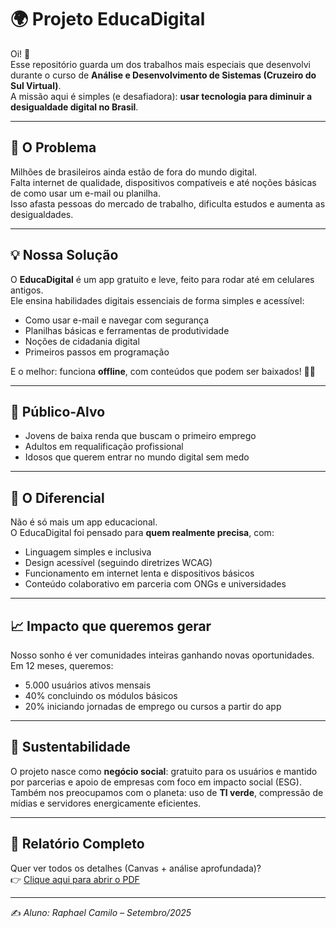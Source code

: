 # 🌍 Projeto EducaDigital  

Oi! 👋  
Esse repositório guarda um dos trabalhos mais especiais que desenvolvi durante o curso de **Análise e Desenvolvimento de Sistemas (Cruzeiro do Sul Virtual)**.  
A missão aqui é simples (e desafiadora): **usar tecnologia para diminuir a desigualdade digital no Brasil**.  

---

## 🚨 O Problema
Milhões de brasileiros ainda estão de fora do mundo digital.  
Falta internet de qualidade, dispositivos compatíveis e até noções básicas de como usar um e-mail ou planilha.  
Isso afasta pessoas do mercado de trabalho, dificulta estudos e aumenta as desigualdades.  

---

## 💡 Nossa Solução
O **EducaDigital** é um app gratuito e leve, feito para rodar até em celulares antigos.  
Ele ensina habilidades digitais essenciais de forma simples e acessível:  
- Como usar e-mail e navegar com segurança  
- Planilhas básicas e ferramentas de produtividade  
- Noções de cidadania digital  
- Primeiros passos em programação  

E o melhor: funciona **offline**, com conteúdos que podem ser baixados! 📱✨  

---

## 👥 Público-Alvo
- Jovens de baixa renda que buscam o primeiro emprego  
- Adultos em requalificação profissional  
- Idosos que querem entrar no mundo digital sem medo  

---

## 💎 O Diferencial
Não é só mais um app educacional.  
O EducaDigital foi pensado para **quem realmente precisa**, com:  
- Linguagem simples e inclusiva  
- Design acessível (seguindo diretrizes WCAG)  
- Funcionamento em internet lenta e dispositivos básicos  
- Conteúdo colaborativo em parceria com ONGs e universidades  

---

## 📈 Impacto que queremos gerar
Nosso sonho é ver comunidades inteiras ganhando novas oportunidades.  
Em 12 meses, queremos:  
- 5.000 usuários ativos mensais  
- 40% concluindo os módulos básicos  
- 20% iniciando jornadas de emprego ou cursos a partir do app  

---

## 🌱 Sustentabilidade
O projeto nasce como **negócio social**: gratuito para os usuários e mantido por parcerias e apoio de empresas com foco em impacto social (ESG).  
Também nos preocupamos com o planeta: uso de **TI verde**, compressão de mídias e servidores energicamente eficientes.  

---

## 📄 Relatório Completo
Quer ver todos os detalhes (Canvas + análise aprofundada)?  
👉 [Clique aqui para abrir o PDF](https://github.com/rfgcamilo/Canvas_de_Projeto_de_Impacto_Social/blob/ee71294e0fd90a06ece9a63431561ca3759a8a29/EducaDigital%20Projeto.pdf)  

---

✍️ *Aluno: Raphael Camilo – Setembro/2025*  
